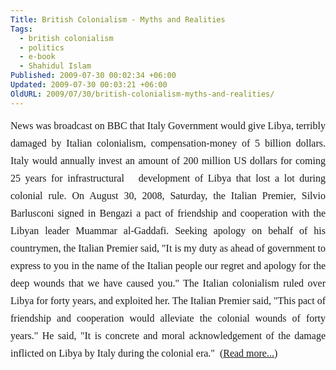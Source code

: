 ```yaml
---
Title: British Colonialism - Myths and Realities
Tags:
  - british colonialism
  - politics
  - e-book
  - Shahidul Islam
Published: 2009-07-30 00:02:34 +06:00
Updated: 2009-07-30 00:03:21 +06:00
OldURL: 2009/07/30/british-colonialism-myths-and-realities/
---
```


<p class="MsoBodyText2" style="margin-top: 6pt; line-height: 200%; text-align: justify;"><span style="font-size: medium; font-family: Garamond;">News was broadcast on BBC that Italy Government would give Libya, terribly damaged by Italian colonialism, compensation-money of 5 billion dollars. Italy would annually invest an amount of 200 million US dollars for coming 25 years for infrastructural   development of Libya that lost a lot during colonial rule. On August 30, 2008, Saturday, the Italian Premier, Silvio Barlusconi signed in Bengazi a pact of friendship and cooperation with the Libyan leader Muammar al-Gaddafi. Seeking apology on behalf of his countrymen, the Italian Premier said, "It is my duty as ahead of government to express to you in the name of the Italian people our regret and apology for the deep wounds that we have caused you." The Italian colonialism ruled over Libya for forty years, and exploited her. The Italian Premier said, "This pact of friendship and cooperation would alleviate the colonial wounds of forty years." He said, "It is concrete and moral acknowledgement of the damage inflicted on Libya by Italy during the colonial era."  (<a href="https://muktomona.com/Articles/shahidul_islam/BritishColonialism_Shahidul.pdf">Read more...</a></span><a href="https://muktomona.com/Articles/shahidul_islam/BritishColonialism_Shahidul.pdf"><img src="https://muktomona.com/images/button/pdf.gif" alt="" /></a><span style="font-size: medium; font-family: Garamond;">)</span></p>
